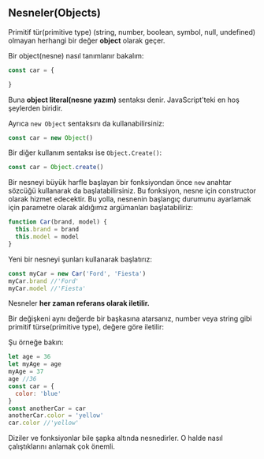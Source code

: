 ## Nesneler(Objects)

Primitif tür(primitive type) (string, number, boolean, symbol, null, undefined) olmayan herhangi bir değer **object** olarak geçer.

Bir object(nesne) nasıl tanımlanır bakalım:

```js
const car = {

}
```

Buna **object literal(nesne yazım)** sentaksı denir. JavaScript'teki en hoş şeylerden biridir.

Ayrıca `new Object` sentaksını da kullanabilirsiniz:

```js
const car = new Object()
```

Bir diğer kullanım sentaksı ise `Object.Create()`: 

```js
const car = Object.create()
```

Bir nesneyi büyük harfle başlayan bir fonksiyondan önce `new` anahtar sözcüğü kullanarak da başlatabilirsiniz. Bu fonksiyon, nesne için constructor olarak hizmet edecektir. Bu yolla, nesnenin başlangıç durumunu ayarlamak için parametre olarak aldığımız argümanları başlatabiliriz:    

```js
function Car(brand, model) {
  this.brand = brand
  this.model = model
}
```

Yeni bir nesneyi şunları kullanarak başlatırız:

```js
const myCar = new Car('Ford', 'Fiesta')
myCar.brand //'Ford'
myCar.model //'Fiesta'
```

Nesneler **her zaman referans olarak iletilir.**

Bir değişkeni aynı değerde bir başkasına atarsanız, number veya string gibi primitif türse(primitive type), değere göre iletilir:

Şu örneğe bakın:

```js
let age = 36
let myAge = age
myAge = 37
age //36
const car = {
  color: 'blue'
}
const anotherCar = car
anotherCar.color = 'yellow'
car.color //'yellow'
```

Diziler ve fonksiyonlar bile şapka altında nesnedirler. O halde nasıl çalıştıklarını anlamak çok önemli.